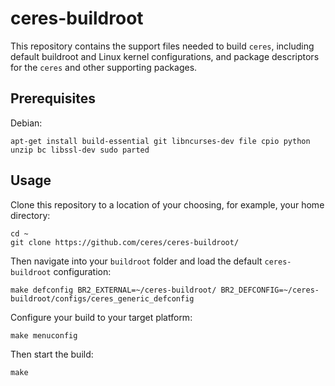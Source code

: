 # ceres-buildroot

This repository contains the support files needed to build `ceres`, including default buildroot and Linux kernel configurations, and package descriptors for the `ceres` and other supporting packages.

## Prerequisites

Debian:
```
apt-get install build-essential git libncurses-dev file cpio python unzip bc libssl-dev sudo parted
```

## Usage

Clone this repository to a location of your choosing, for example, your home directory:
```
cd ~
git clone https://github.com/ceres/ceres-buildroot/
```

Then navigate into your `buildroot` folder and load the default `ceres-buildroot` configuration:
```
make defconfig BR2_EXTERNAL=~/ceres-buildroot/ BR2_DEFCONFIG=~/ceres-buildroot/configs/ceres_generic_defconfig
```

Configure your build to your target platform:
```
make menuconfig
```

Then start the build:
```
make
```
